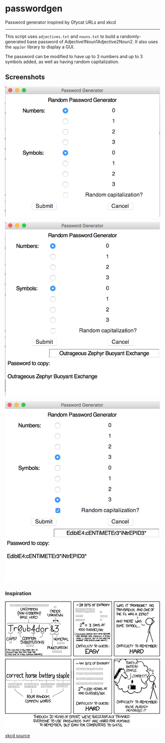 # passwordgen
Password generator inspired by Gfycat URLs and xkcd

---

This script uses `adjectives.txt` and `nouns.txt` to build a randomly-generated base password of Adjective1Noun1Adjective2Noun2. It also uses the `appJar` library to display a GUI.

The password can be modified to have up to 3 numbers and up to 3 symbols added, as well as having random capitalization.

## Screenshots
![1](https://github.com/alexkenan/passwordgen/blob/master/pics/1.png?raw=true)


![2](https://github.com/alexkenan/passwordgen/blob/master/pics/2.png?raw=true)


![3](https://github.com/alexkenan/passwordgen/blob/master/pics/3.png?raw=true)


### Inspiration
![xkcd](https://github.com/alexkenan/passwordgen/blob/master/pics/password_strength.png?raw=true)


[xkcd source](http://xkcd.com/936/)
